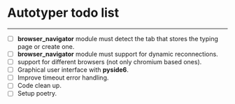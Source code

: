 # Autotyper todo list

---

- [ ] **browser_navigator** module must detect the tab that stores the typing page or create one.
- [ ] **browser_navigator** module must support for dynamic reconnections.
- [ ] support for different browsers (not only chromium based ones).
- [ ] Graphical user interface with **pyside6**.
- [ ] Improve timeout error handling.
- [ ] Code clean up.
- [ ] Setup poetry.